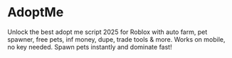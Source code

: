 # AdoptMe
Unlock the best adopt me script 2025 for Roblox with auto farm, pet spawner, free pets, inf money, dupe, trade tools &amp; more. Works on mobile, no key needed. Spawn pets instantly and dominate fast!
